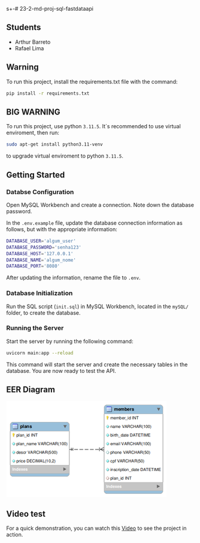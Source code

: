 s+-# 23-2-md-proj-sql-fastdataapi

## Students
- Arthur Barreto
- Rafael Lima

## Warning

To run this project, install the requirements.txt file with the command:

```bash
pip install -r requirements.txt
```

## BIG WARNING

To run this project, use python `3.11.5`. It`s recommended to use virtual enviroment, then run:

```bash
sudo apt-get install python3.11-venv
``` 

to upgrade virtual enviroment to python `3.11.5`.


## Getting Started

### Databse Configuration

Open MySQL Workbench and create a connection. Note down the database password.

In the `.env.example` file, update the database connection information as follows, but with the appropriate information:

```bash
DATABASE_USER='algum_user'
DATABASE_PASSWORD='senha123'
DATABASE_HOST='127.0.0.1'
DATABASE_NAME='algum_nome'
DATABASE_PORT='8080'
```

After updating the information, rename the file to `.env`.

### Database Initialization

Run the SQL script (`init.sql`) in MySQL Workbench, located in the `mySQL/` folder, to create the database.

### Running the Server

Start the server by running the following command:

```bash
uvicorn main:app --reload
```

This command will start the server and create the necessary tables in the database. You are now ready to test the API.

## EER Diagram

![EER Diagram](mySQL/entidades.png)

## Video test

For a quick demonstration, you can watch this [Video](https://youtu.be/Az_mCKDdyrk) to see the project in action. 

